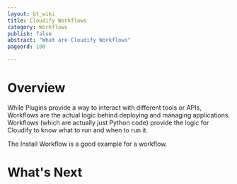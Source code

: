 ```yaml
---
layout: bt_wiki
title: Cloudify Workflows
category: Workflows
publish: false
abstract: "What are Cloudify Workflows"
pageord: 100

---
```


# Overview

While Plugins provide a way to interact with different tools or APIs, Workflows are the actual logic behind deploying and managing applications. Workflows (which are actually just Python code) provide the logic for Cloudify to know what to run and when to run it.

The Install Workflow is a good example for a workflow.


# What's Next
